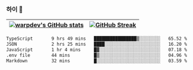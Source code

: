 
### 하이 👋
[![warpdev's GitHub stats](https://github-readme-stats.vercel.app/api?username=warpdev&show_icons=true&theme=vue-dark)](#) |[![GitHub Streak](https://github-readme-streak-stats.herokuapp.com/?user=warpdev&theme=dark)](#)
--- | --- |
<!--START_SECTION:waka-->

```txt
TypeScript       9 hrs 49 mins   ████████████████▒░░░░░░░░   65.52 %
JSON             2 hrs 25 mins   ████░░░░░░░░░░░░░░░░░░░░░   16.20 %
JavaScript       1 hr 4 mins     █▓░░░░░░░░░░░░░░░░░░░░░░░   07.18 %
.env file        44 mins         █▒░░░░░░░░░░░░░░░░░░░░░░░   04.96 %
Markdown         32 mins         █░░░░░░░░░░░░░░░░░░░░░░░░   03.59 %
```

<!--END_SECTION:waka-->

<!--
**warpdev/warpdev** is a ✨ _special_ ✨ repository because its `README.md` (this file) appears on your GitHub profile.

Here are some ideas to get you started:

- 🔭 I’m currently working on ...
- 🌱 I’m currently learning ...
- 👯 I’m looking to collaborate on ...
- 🤔 I’m looking for help with ...
- 💬 Ask me about ...
- 📫 How to reach me: ...
- 😄 Pronouns: ...
- ⚡ Fun fact: ...
-->

